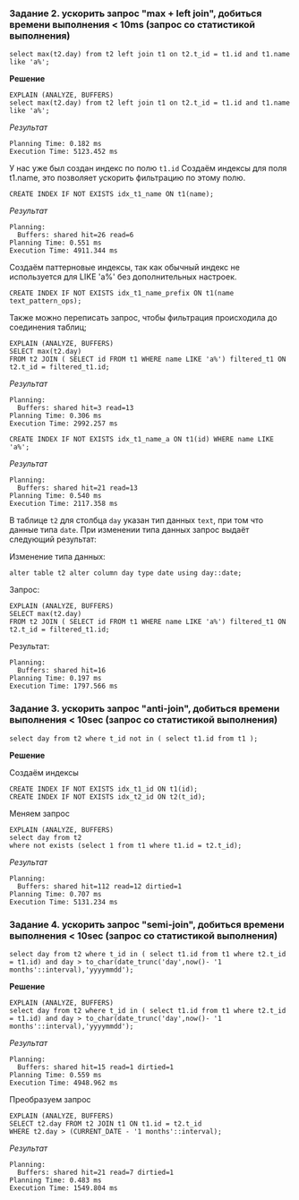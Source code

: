### Задание 2.  ускорить запрос "max + left join", добиться времени выполнения < 10ms (запрос со статистикой выполнения)
```
select max(t2.day) from t2 left join t1 on t2.t_id = t1.id and t1.name like 'a%';
```

**Решение**

```
EXPLAIN (ANALYZE, BUFFERS)
select max(t2.day) from t2 left join t1 on t2.t_id = t1.id and t1.name like 'a%';
```

*Результат*

```
Planning Time: 0.182 ms
Execution Time: 5123.452 ms
```

У нас уже был создан индекс по полю ```t1.id```
Создаём индексы для поля t1.name, это позволяет ускорить фильтрацию по этому полю.

```
CREATE INDEX IF NOT EXISTS idx_t1_name ON t1(name);
```

*Результат*

```
Planning:
  Buffers: shared hit=26 read=6
Planning Time: 0.551 ms
Execution Time: 4911.344 ms
```
Создаём паттерновые индексы, так как обычный индекс не используется для LIKE 'a%' без дополнительных настроек.

```
CREATE INDEX IF NOT EXISTS idx_t1_name_prefix ON t1(name text_pattern_ops);
```

Также можно переписать запрос, чтобы фильтрация происходила до соединения таблиц;

```
EXPLAIN (ANALYZE, BUFFERS)
SELECT max(t2.day)
FROM t2 JOIN ( SELECT id FROM t1 WHERE name LIKE 'a%') filtered_t1 ON t2.t_id = filtered_t1.id;
```

*Результат*

```
Planning:
  Buffers: shared hit=3 read=13
Planning Time: 0.306 ms
Execution Time: 2992.257 ms
```

```
CREATE INDEX IF NOT EXISTS idx_t1_name_a ON t1(id) WHERE name LIKE 'a%';
```

*Результат*

```
Planning:
  Buffers: shared hit=21 read=13
Planning Time: 0.540 ms
Execution Time: 2117.358 ms
```

В таблице ```t2``` для столбца ```day``` указан тип данных ```text```, при том что данные типа ```date```. При изменении типа данных запрос выдаёт следующий результат:

Изменение типа данных:

```
alter table t2 alter column day type date using day::date;
```
Запрос:
```
EXPLAIN (ANALYZE, BUFFERS)
SELECT max(t2.day)
FROM t2 JOIN ( SELECT id FROM t1 WHERE name LIKE 'a%') filtered_t1 ON t2.t_id = filtered_t1.id;
```

Результат:

```
Planning:
  Buffers: shared hit=16
Planning Time: 0.197 ms
Execution Time: 1797.566 ms
```

### Задание 3. ускорить запрос "anti-join", добиться времени выполнения < 10sec (запрос со статистикой выполнения)
```
select day from t2 where t_id not in ( select t1.id from t1 );
```

**Решение**

Создаём индексы

```
CREATE INDEX IF NOT EXISTS idx_t1_id ON t1(id);
CREATE INDEX IF NOT EXISTS idx_t2_id ON t2(t_id);
```
Меняем запрос
```
EXPLAIN (ANALYZE, BUFFERS)
select day from t2
where not exists (select 1 from t1 where t1.id = t2.t_id);
```
*Результат*

```
Planning:
  Buffers: shared hit=112 read=12 dirtied=1
Planning Time: 0.707 ms
Execution Time: 5131.234 ms
```

### Задание 4. ускорить запрос "semi-join", добиться времени выполнения < 10sec (запрос со статистикой выполнения)
```
select day from t2 where t_id in ( select t1.id from t1 where t2.t_id = t1.id) and day > to_char(date_trunc('day',now()- '1 months'::interval),'yyyymmdd');
```

**Решение**

```
EXPLAIN (ANALYZE, BUFFERS)
select day from t2 where t_id in ( select t1.id from t1 where t2.t_id = t1.id) and day > to_char(date_trunc('day',now()- '1 months'::interval),'yyyymmdd');
```
*Результат*

```
Planning:
  Buffers: shared hit=15 read=1 dirtied=1
Planning Time: 0.559 ms
Execution Time: 4948.962 ms
```

Преобразуем запрос

```
EXPLAIN (ANALYZE, BUFFERS)
SELECT t2.day FROM t2 JOIN t1 ON t1.id = t2.t_id
WHERE t2.day > (CURRENT_DATE - '1 months'::interval);
```
*Результат*

```
Planning:
  Buffers: shared hit=21 read=7 dirtied=1
Planning Time: 0.483 ms
Execution Time: 1549.804 ms
```
